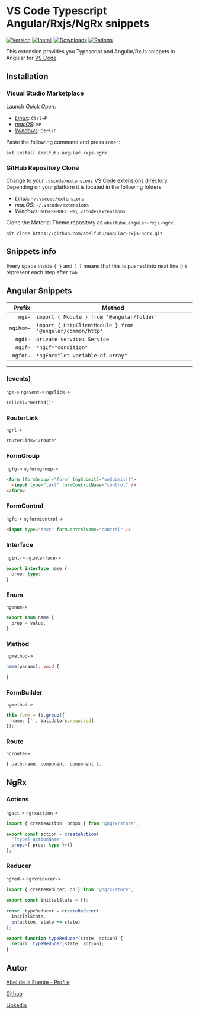 # VS Code Typescript Angular/Rxjs/NgRx snippets

[![Version](https://vsmarketplacebadge.apphb.com/version-short/abelfubu.angular-rxjs-ngrx.svg)](https://vsmarketplacebadge.apphb.com/version-short/abelfubu.angular-rxjs-ngrx.svg)
[![Install](https://vsmarketplacebadge.apphb.com/installs/abelfubu.angular-rxjs-ngrx.svg)](https://vsmarketplacebadge.apphb.com/installs/abelfubu.angular-rxjs-ngrx.svg)
[![Downloads](https://vsmarketplacebadge.apphb.com/downloads/abelfubu.angular-rxjs-ngrx.svg)](https://vsmarketplacebadge.apphb.com/downloads/abelfubu.angular-rxjs-ngrx.svg)
[![Ratings](https://vsmarketplacebadge.apphb.com/rating/abelfubu.angular-rxjs-ngrx.svg)](https://vsmarketplacebadge.apphb.com/rating/abelfubu.angular-rxjs-ngrx.svg)

This extension provides you Typescript and Angular/RxJs snippets in Angular for [VS Code](https://code.visualstudio.com/)

## Installation

### Visual Studio Marketplace

Launch _Quick Open_:

- [_Linux_](https://code.visualstudio.com/shortcuts/keyboard-shortcuts-linux.pdf): `Ctrl+P`
- [_macOS_](https://code.visualstudio.com/shortcuts/keyboard-shortcuts-macos.pdf): `⌘P`
- [_Windows_](https://code.visualstudio.com/shortcuts/keyboard-shortcuts-windows.pdf): `Ctrl+P`

Paste the following command and press `Enter`:

```shell
ext install abelfubu.angular-rxjs-ngrx
```

### GitHub Repository Clone

Change to your `.vscode/extensions` [VS Code extensions directory](https://code.visualstudio.com/docs/extensions/install-extension#_side-loading).
Depending on your platform it is located in the following folders:

- _Linux_: `~/.vscode/extensions`
- _macOS_: `~/.vscode/extensions`
- _Windows_: `%USERPROFILE%\.vscode\extensions`

Clone the Material Theme repository as `abelfubu.angular-rxjs-ngrx`:

```shell
git clone https://github.com/abelfubu/angular-rxjs-ngrx.git
```

## Snippets info

Every space inside `{ }` and `( )` means that this is pushed into next line :)
`$` represent each step after `tab`.

## Angular Snippets

|    Prefix | Method                                                    |
| --------: | --------------------------------------------------------- |
|    `ngi→` | `import { Module } from '@angular/folder'`                |
| `ngihcm→` | `import { HttpClientModule } from '@angular/common/http'` |
|   `ngdi→` | `private service: Service`                                |
|   `ngif→` | `*ngIf="condition"`                                       |
|  `ngfor→` | `*ngFor="let variable of array"`                          |

---

### (events)

`nge->`
`ngevent->`
`ngclick->`

```html
(click)="method()"
```

### RouterLink

`ngrl->`

```html
routerLink="/route"
```

### FormGroup

`ngfg->`
`ngformgroup->`

```html
<form [formGroup]="form" (ngSubmit)="onSubmit()">
  <input type="text" formControlName="control" />
</form>
```

### FormControl

`ngfc->`
`ngformcontrol->`

```html
<input type="text" formControlName="control" />
```

### Interface

`ngint->`
`nginterface->`

```typescript
export interface name {
  prop: type;
}
```

### Enum

`ngenum->`

```typescript
export enum name {
  prop = value,
}
```

### Method

`ngmethod->`

```typescript
name(params): void {

}
```

### FormBuilder

`ngmethod->`

```typescript
this.form = fb.group({
  name: ['', Validators.required],
});
```

### Route

`ngroute->`

```typescript
{ path:name, component: component },
```

## NgRx

### Actions

`ngact->` `ngrxaction->`

```typescript
import { createAction, props } from '@ngrx/store';

export const action = createAction(
  '[type] actionName',
  props<{ prop: type }>()
);
```

### Reducer

`ngred->` `ngrxreducer->`

```typescript
import { createReducer, on } from '@ngrx/store';

export const initialState = {};

const _typeReducer = createReducer(
  initialState,
  on(action, state => state)
);

export function typeReducer(state, action) {
  return _typeReducer(state, action);
}
```

## Autor

[Abel de la Fuente - Profile](https://abelfubu.github.io/abelfubu-profile/)

[Github](https://github.com/abelfubu)

[Linkedin](https://www.linkedin.com/in/abel-de-la-fuente-53b0291aa/)
